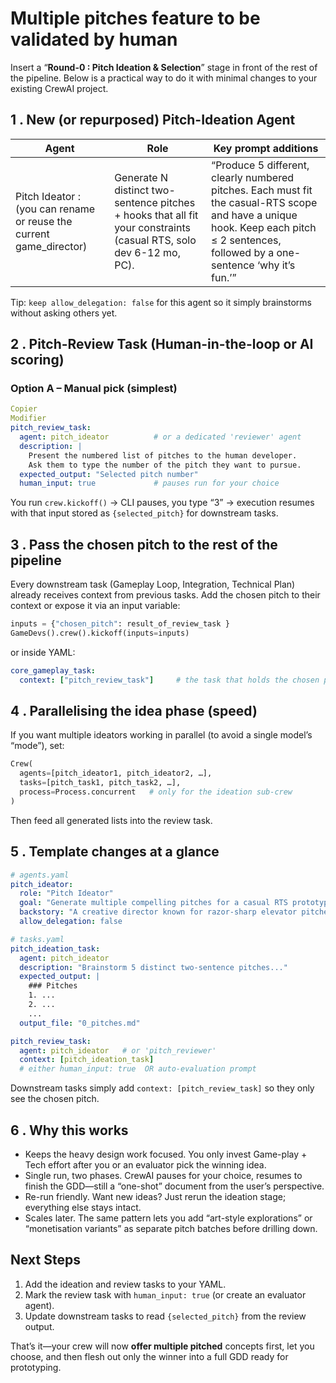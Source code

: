 # Multiple pitches feature to be validated by human

Insert a “**Round-0 : Pitch Ideation & Selection**” stage in front of the rest of the pipeline.
Below is a practical way to do it with minimal changes to your existing CrewAI project.

## 1 . New (or repurposed) **Pitch-Ideation Agent**

| Agent | Role | Key prompt additions |
| --- | --- | --- |
| Pitch Ideator : (you can rename or reuse the current game_director) | Generate N distinct two-sentence pitches + hooks that all fit your constraints (casual RTS, solo dev 6-12 mo, PC). | “Produce 5 different, clearly numbered pitches. Each must fit the casual-RTS scope and have a unique hook. Keep each pitch ≤ 2 sentences, followed by a one-sentence ‘why it’s fun.’” |

Tip: ``keep allow_delegation: false`` for this agent so it simply brainstorms without asking others yet.

## 2 . Pitch-Review Task (Human-in-the-loop or AI scoring)

### Option A – Manual pick (simplest)

```yaml
Copier
Modifier
pitch_review_task:
  agent: pitch_ideator          # or a dedicated 'reviewer' agent
  description: |
    Present the numbered list of pitches to the human developer.
    Ask them to type the number of the pitch they want to pursue.
  expected_output: "Selected pitch number"
  human_input: true             # pauses run for your choice
```

You run ``crew.kickoff()`` → CLI pauses, you type “3” → execution resumes with that input stored as ``{selected_pitch}`` for downstream tasks.

## 3 . Pass the chosen pitch to the rest of the pipeline

Every downstream task (Gameplay Loop, Integration, Technical Plan) already receives context from previous tasks.
Add the chosen pitch to their context or expose it via an input variable:

```python
inputs = {"chosen_pitch": result_of_review_task }
GameDevs().crew().kickoff(inputs=inputs)
```

or inside YAML:

```yaml
core_gameplay_task:
  context: ["pitch_review_task"]     # the task that holds the chosen pitch
```

## 4 . Parallelising the idea phase (speed)

If you want multiple ideators working in parallel (to avoid a single model’s “mode”), set:

```python
Crew(
  agents=[pitch_ideator1, pitch_ideator2, …],
  tasks=[pitch_task1, pitch_task2, …],
  process=Process.concurrent   # only for the ideation sub-crew
)
```

Then feed all generated lists into the review task.

## 5 . Template changes at a glance

```yaml
# agents.yaml
pitch_ideator:
  role: "Pitch Ideator"
  goal: "Generate multiple compelling pitches for a casual RTS prototype."
  backstory: "A creative director known for razor-sharp elevator pitches."
  allow_delegation: false

# tasks.yaml
pitch_ideation_task:
  agent: pitch_ideator
  description: "Brainstorm 5 distinct two-sentence pitches..."
  expected_output: |
    ### Pitches
    1. ...
    2. ...
    ...
  output_file: "0_pitches.md"

pitch_review_task:
  agent: pitch_ideator   # or 'pitch_reviewer'
  context: [pitch_ideation_task]
  # either human_input: true  OR auto-evaluation prompt
```

Downstream tasks simply add ``context: [pitch_review_task]`` so they only see the chosen pitch.

## 6 . Why this works

- Keeps the heavy design work focused. You only invest Game-play + Tech effort after you or an evaluator pick the winning idea.
- Single run, two phases. CrewAI pauses for your choice, resumes to finish the GDD—still a “one-shot” document from the user’s perspective.
- Re-run friendly. Want new ideas? Just rerun the ideation stage; everything else stays intact.
- Scales later. The same pattern lets you add “art-style explorations” or “monetisation variants” as separate pitch batches before drilling down.

## Next Steps

1. Add the ideation and review tasks to your YAML.
2. Mark the review task with ``human_input: true`` (or create an evaluator agent).
3. Update downstream tasks to read ``{selected_pitch}`` from the review output.

That’s it—your crew will now **offer multiple pitched** concepts first, let you choose, and then flesh out only the winner into a full GDD ready for prototyping.
